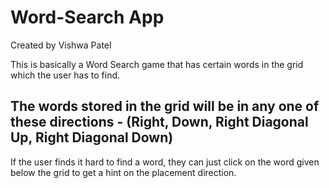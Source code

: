 # Word-Search App
Created by Vishwa Patel


This is basically a Word Search game that has certain words in the grid which the user has to find.

## The words stored in the grid will be in any one of these directions - (Right, Down, Right Diagonal Up, Right Diagonal Down)

If the user finds it hard to find a word, they can just click on the word given below the grid to get a hint on the placement direction.
